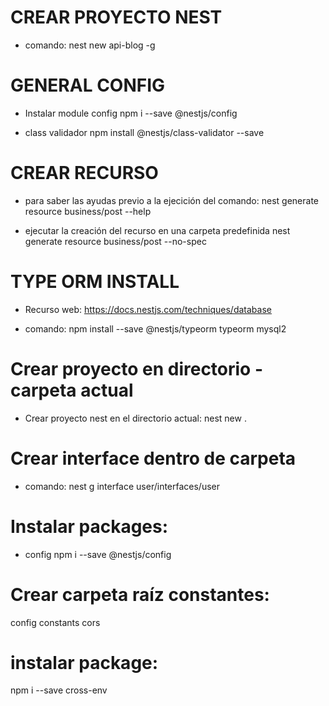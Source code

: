 # CREAR PROYECTO NEST
- comando:
nest new api-blog -g

# GENERAL CONFIG
- Instalar module config
npm i --save @nestjs/config

- class validador
npm install @nestjs/class-validator --save

# CREAR RECURSO
- para saber las ayudas previo a la ejecición del comando:
 nest generate resource business/post --help

- ejecutar la creación del recurso en una carpeta predefinida
 nest generate resource business/post --no-spec

# TYPE ORM INSTALL
- Recurso web:
https://docs.nestjs.com/techniques/database

- comando:
npm install --save @nestjs/typeorm typeorm mysql2

# Crear proyecto en directorio - carpeta actual
- Crear proyecto nest en el directorio actual:
nest new .


# Crear interface dentro de carpeta
- comando:
nest g interface user/interfaces/user

# Instalar packages:

- config
npm i --save @nestjs/config

# Crear carpeta raíz constantes:
config
    constants
        cors

# instalar package:
npm i --save cross-env        

